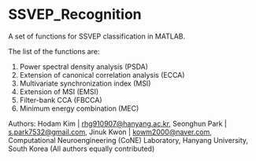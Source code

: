 # SSVEP_Recognition
A set of functions for SSVEP classification in MATLAB.

The list of the functions are:
1. Power spectral density analysis (PSDA)
2. Extension of canonical correlation analysis (ECCA)
3. Multivariate synchronization index (MSI)
4. Extension of MSI (EMSI)
5. Filter-bank CCA (FBCCA)
6. Minimum energy combination (MEC)

Authors: 
Hodam Kim | rhg910907@hanyang.ac.kr, 
Seonghun Park | s.park7532@gmail.com, 
Jinuk Kwon | kowm2000@naver.com, 
Computational Neuroengineering (CoNE) Laboratory, Hanyang University, South Korea
(All authors equally contributed)

